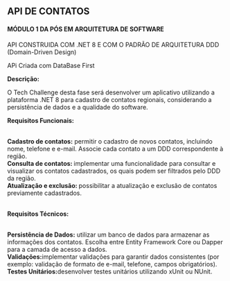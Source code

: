 <h2><strong>API DE CONTATOS</strong></h2>

<h4>MÓDULO 1 DA PÓS EM ARQUITETURA DE SOFTWARE </h4>

<p>API CONSTRUIDA COM .NET 8 E COM O PADRÃO DE ARQUITETURA DDD (Domain-Driven Design)</p>

<p>APi Criada com DataBase First</p>

<p><strong>Descrição:</strong>

O Tech Challenge desta fase será desenvolver um aplicativo utilizando a 
plataforma .NET 8 para cadastro de contatos regionais, considerando a 
persistência de dados e a qualidade do software. 


<strong>
Requisitos Funcionais:</br></br>
</strong>


<b>Cadastro de contatos:</b> permitir o cadastro de novos contatos, incluindo 
nome, telefone e e-mail. Associe cada contato a um DDD correspondente 
à região.</br>
<b>Consulta de contatos: </b>implementar uma funcionalidade para consultar e 
visualizar os contatos cadastrados, os quais podem ser filtrados pelo DDD 
da região.</br>
<b>Atualização e exclusão: </b>possibilitar a atualização e exclusão de contatos 
previamente cadastrados.</br></br>

<strong>
Requisitos Técnicos:</br></br>
</strong>


<b> Persistência de Dados:</b> utilizar um banco de dados para armazenar as 
informações dos contatos. Escolha entre Entity Framework Core ou 
Dapper para a camada de acesso a dados.</br>
<b>Validações:</b>implementar validações para garantir dados consistentes 
(por exemplo: validação de formato de e-mail, telefone, campos 
obrigatórios).</br>
<b>Testes Unitários:</b>desenvolver testes unitários utilizando xUnit ou NUnit.



</p>

